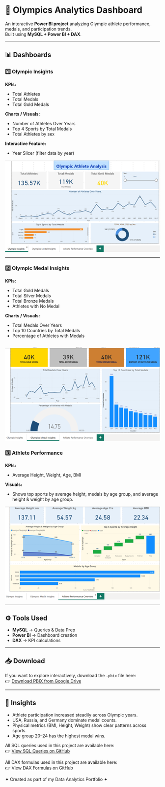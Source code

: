 # 🏅 Olympics Analytics Dashboard

An interactive **Power BI project** analyzing Olympic athlete performance, medals, and participation trends.  
Built using **MySQL + Power BI + DAX**.

---

## 📊 Dashboards

### 1️⃣ Olympic Insights
**KPIs:**  
- Total Athletes  
- Total Medals  
- Total Gold Medals  

**Charts / Visuals:**  
- Number of Athletes Over Years  
- Top 4 Sports by Total Medals  
- Total Athletes by sex

**Interactive Feature:**  
- Year Slicer (filter data by year)  

![Olympic Insights](Dashboard1.png)


---

### 2️⃣ Olympic Medal Insights
**KPIs:**  
- Total Gold Medals  
- Total Silver Medals  
- Total Bronze Medals  
- Athletes with No Medal  

**Charts / Visuals:**  
- Total Medals Over Years  
- Top 10 Countries by Total Medals  
- Percentage of Athletes with Medals  

![Olympic Medal Insights](Dashboard2.png)
---

### 3️⃣ Athlete Performance
**KPIs:**
- Average Height, Weight, Age, BMI  

**Visuals:**  
- Shows top sports by average height, medals by age group, and average height & weight by age group.  

![Athlete Performance](Dashboard3.png)

---

## ⚙️ Tools Used
- **MySQL** → Queries & Data Prep  
- **Power BI** → Dashboard creation  
- **DAX** → KPI calculations  

---

## 📥 Download
If you want to explore interactively, download the `.pbix` file here:  
👉 [Download PBIX from Google Drive](https://drive.google.com/file/d/10_Itt3zM0l_lNMhxFpsyOamOSGoDvSu1/view?usp=sharing)

---

## 🚀 Insights
- Athlete participation increased steadily across Olympic years.  
- USA, Russia, and Germany dominate medal counts.  
- Physical metrics (BMI, Height, Weight) show clear patterns across sports.  
- Age group 20–24 has the highest medal wins.  

All SQL queries used in this project are available here:  
👉 [View SQL Queries on GitHub](./Olympics_Queries.sql)


All DAX formulas used in this project are available here:  
👉 [View DAX Formulas on GitHub](./Olympics_DAX.txt)


✦ Created as part of my Data Analytics Portfolio ✦

